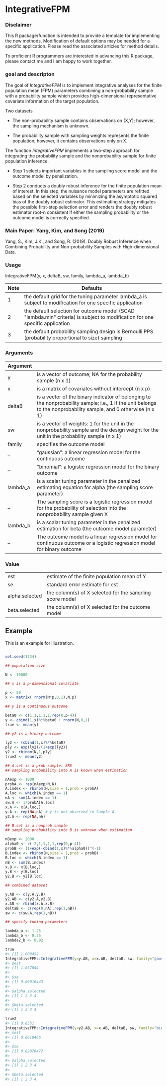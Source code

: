 
<!-- README.md is generated from README.Rmd. Please edit that file -->

# IntegrativeFPM

### Disclaimer
This R package/function is intended to provide a template for implementing the new methods. Modification of default options may be needed for a specific application. Please read the associated articles for method details.  

To proficient R programmers are interested in advancing this R package, please contact me and I am happy to work together. 

### goal and descripton 
The goal of *IntegrativeFPM* is to implement integrative analyses for
the finite population mean (FPM) parameters combining a non-probability
sample with a probability sample which provides high-dimensional
representative covariate information of the target population.

Two datasets

  - The non-probability sample contains observations on (X,Y); however,
    the sampling mechanism is unknown.

  - The probability sample with sampling weights represents the finite
    population; however, it contains observations only on X.

The function *IntegrativeFPM* implements a two-step approach for
integrating the probability sample and the nonprobability sample for
finite population inference.

  - Step 1 selects important variables in the sampling score model and
    the outcome model by penalization.

  - Step 2 conducts a doubly robust inference for the finite population
    mean of interest. In this step, the nuisance model parameters are
    refitted based on the selected variables by minimizing the
    asymptotic squared bias of the doubly robust estimator. This
    estimating strategy mitigates the possible first-step selection
    error and renders the doubly robust estimator root-n consistent if
    either the sampling probability or the outcome model is correctly
    specified.
    

### Main Paper: Yang, Kim, and Song (2019)

Yang, S., Kim, J.K., and Song, R. (2019). Doubly Robust Inference when
Combining Probability and Non-probability Samples with High-dimensional
Data.

### Usage

IntegrativeFPM(y, x, deltaB, sw, family, lambda\_a,  lambda\_b)

|Note   |   Defaults                                                                                                                                                               |
| --------- | ---------------------------------------------------------------------------------------------------------------------------------------------------------------- |
|1| the default grid for the tuning parameter lambda_a is subject to modification for one specific application
|2| the default selection for outcome model (SCAD "lambda.min" criteria) is subject to modification for one specific application
|3| the default probability sampling design is Bernoulli PPS (probability proportional to size) sampling 

### Arguments

| Argument  |                                                                                                                                                                  |
| --------- | ---------------------------------------------------------------------------------------------------------------------------------------------------------------- |
| y         | is a vector of outcome; NA for the probability sample (n x 1)                                                                                                    |
| x         | is a matrix of covariates without intercept (n x p)                                                                                                              |
| deltaB    | is a vector of the binary indicator of belonging to the nonprobability sample; i.e., 1 if the unit belongs to the nonprobability sample, and 0 otherwise (n x 1) |
| sw        | is a vector of weights: 1 for the unit in the nonprobability sample and the design weight for the unit in the probability sample (n x 1)                         |
| family    | specifies the outcome model                                                                                                                                      |
| –         | “gaussian”: a linear regression model for the continuous outcome                                                                                                 |
| –         | “binomial”: a logistic regression model for the binary outcome                                                                                                   |
| lambda\_a | is a scalar tuning parameter in the penalized estimating equation for alpha (the sampling score parameter)                                                       |
| –         | The sampling score is a logistic regression model for the probability of selection into the nonprobability sample given X                                        |                                                                                              |
| lambda\_b | is a scalar tuning parameter in the penalized estimation for beta (the outcome model parameter)                                                                  |
| –         | The outcome model is a linear regression model for continuous outcome or a logistic regression model for binary outcome                               


### Value

|                |                                                          |
| -------------- | -------------------------------------------------------- |
| est            | estimate of the finite population mean of Y              |
| se             | standard error estimate for est                          |
| alpha.selected | the column(s) of X selected for the sampling score model |
| beta.selected  | the column(s) of X selected for the outcome model        |

## Example

This is an example for illustration.

``` r

set.seed(1234)

## population size

N <- 10000

## x is a p-dimensional covariate

p <- 50
x <- matrix( rnorm(N*p,0,1),N,p)

## y is a continuous outcome 

beta0 <- c(1,1,1,1,1,rep(0,p-4))
y <- cbind(1,x)%*%beta0 + rnorm(N,0,1)
true <- mean(y)

## y2 is a binary outcome

ly2 <- (cbind(1,x)%*%beta0)
ply <- exp(ly2)/(1+exp(ly2))
y2 <- rbinom(N,1,ply)
true2 <- mean(y2)

## A.set is a prob sample: SRS
## sampling probability into A is known when estimation

nAexp <- 1000
probA <- rep(nAexp/N,N)
A.index <- rbinom(N,size = 1,prob = probA)
A.loc <- which(A.index == 1)
nA <- sum(A.index == 1)
sw.A <- 1/probA[A.loc]
x.A <- x[A.loc,]
y.A <- rep(NA,nA) # y is not observed in Sample A
y2.A <- rep(NA,nA)

## B.set is a nonprob sample
## sampling probability into B is unknown when estimation

nBexp <- 2000
alpha0 <- c(-2,1,1,1,1,rep(0,p-4))
probB <- (1+exp(-cbind(1,x)%*%alpha0))^(-1) 
B.index <- rbinom(N,size = 1,prob = probB)
B.loc <- which(B.index == 1)
nB <- sum(B.index)
x.B <- x[B.loc,]
y.B <- y[B.loc]
y2.B <- y2[B.loc]

## combined dataset

y.AB <- c(y.A,y.B)
y2.AB <- c(y2.A,y2.B)
x.AB <- rbind(x.A,x.B)
deltaB <- c(rep(0,nA),rep(1,nB))
sw <- c(sw.A,rep(1,nB))

## specify tuning parameters

lambda_a <- 1.25
lambda_b <- 0.25
lambda2_b <- 0.02

true
#> [1] 1.000452
IntegrativeFPM::IntegrativeFPM(y=y.AB, x=x.AB, deltaB, sw, family="gaussian",lambda_a, lambda_b, cv_b=0)
#> $est
#> [1] 1.057844
#> 
#> $se
#> [1] 0.09016443
#> 
#> $alpha.selected
#> [1] 1 2 3 4
#> 
#> $beta.selected
#> [1] 1 2 3 4

true2
#> [1] 0.6551
IntegrativeFPM::IntegrativeFPM(y=y2.AB, x=x.AB, deltaB, sw, family="binomial",lambda_a, cv_a=0, lambda2_b)
#> $est
#> [1] 0.6618466
#> 
#> $se
#> [1] 0.02876472
#> 
#> $alpha.selected
#> [1] 1 2 3 4
#> 
#> $beta.selected
#> [1] 1 2 3 4
```
